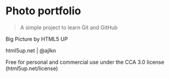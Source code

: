 # Photo portfolio

> A simple project to learn Git and GitHub

Big Picture by HTML5 UP

html5up.net | @ajlkn

Free for personal and commercial use under the CCA 3.0 license (html5up.net/license)
